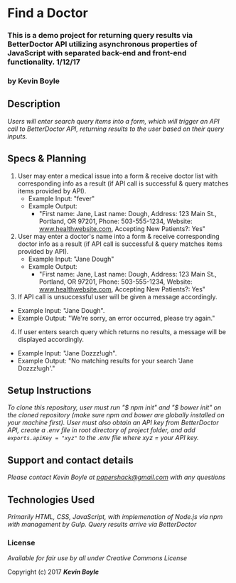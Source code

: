 # Find a Doctor
### This is a demo project for returning query results via BetterDoctor API utilizing asynchronous properties of JavaScript with separated back-end and front-end functionality. 1/12/17
### by **Kevin Boyle**

## Description

_Users will enter search query items into a form, which will trigger an API call to BetterDoctor API, returning results to the user based on their query inputs._


## Specs & Planning

1. User may enter a medical issue into a form & receive doctor list with corresponding info as a result (if API call is successful & query matches items provided by API).
    * Example Input: "fever"
    * Example Output:
        - "First name: Jane,
           Last name: Dough,
           Address: 123 Main St., Portland, OR 97201,
           Phone: 503-555-1234,
           Website: www.healthwebsite.com,
           Accepting New Patients?: Yes"
2. User may enter a doctor's name into a form & receive corresponding doctor info as a result (if API call is successful & query matches items provided by API).
    * Example Input: "Jane Dough"
    * Example Output:
        - "First name: Jane,
           Last name: Dough,
           Address: 123 Main St., Portland, OR 97201,
           Phone: 503-555-1234,
           Website: www.healthwebsite.com,
           Accepting New Patients?: Yes"
3. If API call is unsuccessful user will be given a message accordingly.
  * Example Input: "Jane Dough".
  * Example Output: "We're sorry, an error occurred, please try again."
4. If user enters search query which returns no results, a message will be displayed accordingly.
  * Example Input: "Jane Dozzz!ugh".
  * Example Output: "No matching results for your search 'Jane Dozzz!ugh'."



## Setup Instructions
_To clone this repository, user must run "$ npm init" and "$ bower init" on the cloned repository (make sure npm and bower are globally installed on your machine first). User must also obtain an API key from BetterDoctor API, create a .env file in root directory of project folder, and add `exports.apiKey = "xyz"` to the .env file where xyz = your API key._


## Support and contact details

_Please contact Kevin Boyle at papershack@gmail.com with any questions_

## Technologies Used

_Primarily HTML, CSS, JavaScript, with implemenation of Node.js via npm with management by Gulp. Query results arrive via BetterDoctor_

### License

*Available for fair use by all under Creative Commons License*

Copyright (c) 2017 **_Kevin Boyle_**
